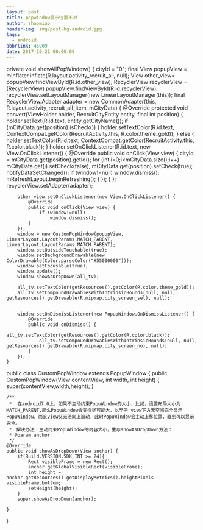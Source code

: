 ```yaml
---
layout: post
title: popwindow显示位置不对
author: shaomiao
header-img: img/post-bg-android.jpg
tags:
  - android
abbrlink: 45909
date: 2017-10-21 00:00:00
---
```

private void showAllPopWindow() {
        cityId = "0";
        final View popupView = mInflater.inflate(R.layout.activity_recruit_all, null);
        View other_view= popupView.findViewById(R.id.other_view);
        RecyclerView recyclerView = (RecyclerView) popupView.findViewById(R.id.recyclerView);
        recyclerView.setLayoutManager(new LinearLayoutManager(this));
        final RecyclerView.Adapter adapter = new CommonAdapter<RecruitCityEntity>(this, R.layout.activity_recruit_all_item, mCityData) {
            @Override
            protected void convert(ViewHolder holder, RecruitCityEntity entity, final int position) {
                holder.setText(R.id.text, entity.getCityName());
                if (mCityData.get(position).isCheck()) {
                    holder.setTextColor(R.id.text, ContextCompat.getColor(RecruitActivity.this, R.color.theme_gold));
                } else {
                    holder.setTextColor(R.id.text, ContextCompat.getColor(RecruitActivity.this, R.color.black));
                }
                holder.setOnClickListener(R.id.text, new View.OnClickListener() {
                    @Override
                    public void onClick(View view) {
                        cityId = mCityData.get(position).getId();
                        for (int i=0;i<mCityData.size();i++)
                            mCityData.get(i).setCheck(false);
                        mCityData.get(position).setCheck(true);
                        notifyDataSetChanged();
                        if (window!=null)
                            window.dismiss();
                        mRefreshLayout.beginRefreshing();
                    }
                });
            }
        };
        recyclerView.setAdapter(adapter);

        other_view.setOnClickListener(new View.OnClickListener() {
            @Override
            public void onClick(View view) {
                if (window!=null)
                    window.dismiss();
            }
        });
        window = new CustomPopWindow(popupView, LinearLayout.LayoutParams.MATCH_PARENT, LinearLayout.LayoutParams.MATCH_PARENT);
        window.setOutsideTouchable(true);
        window.setBackgroundDrawable(new ColorDrawable(Color.parseColor("#55000000")));
        window.setFocusable(true);
        window.update();
        window.showAsDropDown(all_tv);

        all_tv.setTextColor(getResources().getColor(R.color.theme_gold));
        all_tv.setCompoundDrawablesWithIntrinsicBounds(null, null, getResources().getDrawable(R.mipmap.city_screen_sel), null);


        window.setOnDismissListener(new PopupWindow.OnDismissListener() {
            @Override
            public void onDismiss() {
                all_tv.setTextColor(getResources().getColor(R.color.black));
                all_tv.setCompoundDrawablesWithIntrinsicBounds(null, null, getResources().getDrawable(R.mipmap.city_screen_no), null);
            }
        });
    }




public class CustomPopWindow extends PopupWindow {
    public CustomPopWindow(View contentView, int width, int height) {
        super(contentView,width,height);
    }

    /**
     *  在android7.0上，如果不主动约束PopuWindow的大小，比如，设置布局大小为 MATCH_PARENT,那么PopuWindow会变得尽可能大，以至于 view下方无空间完全显示PopuWindow，而且view又无法向上滚动，此时PopuWindow会主动上移位置，直到可以显示完全。
     *　解决办法：主动约束PopuWindow的内容大小，重写showAsDropDown方法：
     * @param anchor
     */
    @Override
    public void showAsDropDown(View anchor) {
        if(Build.VERSION.SDK_INT >= 24){
            Rect visibleFrame = new Rect();
            anchor.getGlobalVisibleRect(visibleFrame);
            int height = anchor.getResources().getDisplayMetrics().heightPixels - visibleFrame.bottom;
            setHeight(height);
        }
        super.showAsDropDown(anchor);

    }

}
